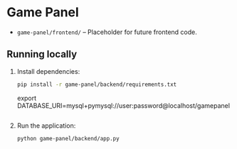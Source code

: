 # Game Panel

- `game-panel/frontend/` – Placeholder for future frontend code.

## Running locally

1. Install dependencies:
   ```bash
   pip install -r game-panel/backend/requirements.txt
   ```

   export DATABASE_URI=mysql+pymysql://user:password@localhost/gamepanel
   ```
3. Run the application:
   ```bash
   python game-panel/backend/app.py
   ```
